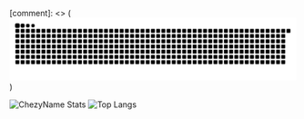 [comment]: <> (![Github Snake](https://github.com/ChezyName/ChezyName/blob/main/githubsnake.svg?raw=true))

![ChezyName Stats](https://github-readme-stats.vercel.app/api?username=chezyname&count_private=true&hide=contribs,prs,issues&theme=synthwave&show_icons=true&include_all_commits=true&custom_title=Chezy)
![Top Langs](https://github-readme-stats.vercel.app/api/top-langs/?username=chezyname&layout=compact&theme=synthwave)
